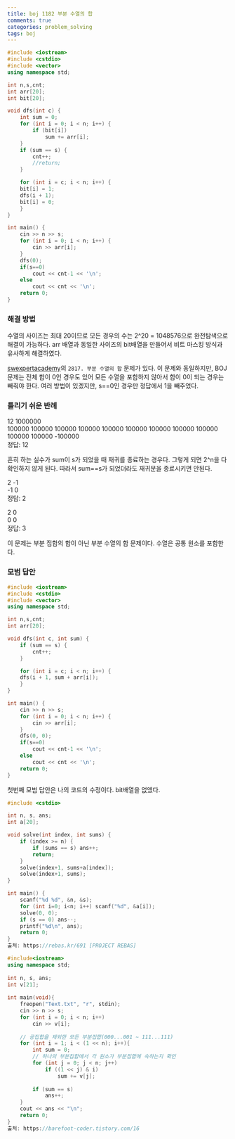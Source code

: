 ```yaml
---
title: boj 1182 부분 수열의 합
comments: true
categories: problem_solving
tags: boj
---
```

```c++
#include <iostream>
#include <cstdio>
#include <vector>
using namespace std;

int n,s,cnt;
int arr[20];
int bit[20];

void dfs(int c) {
    int sum = 0;
    for (int i = 0; i < n; i++) {
        if (bit[i])
            sum += arr[i];
    }
    if (sum == s) {
        cnt++;
        //return;
    }

    for (int i = c; i < n; i++) {
	bit[i] = 1;
	dfs(i + 1);
	bit[i] = 0;
    }
}

int main() {
    cin >> n >> s;
    for (int i = 0; i < n; i++) {
        cin >> arr[i];
    }
    dfs(0);
    if(s==0)
        cout << cnt-1 << '\n';
    else 
        cout << cnt << '\n';
    return 0;
}
```
### 해결 방법  
수열의 사이즈는 최대 20이므로 모든 경우의 수는 2^20 = 1048576으로 완전탐색으로 해결이 가능하다. arr 배열과 동일한 사이즈의 bit배열을 만들어서 비트 마스킹 방식과 유사하게 해결하였다. 
  
[swexpertacademy](https://swexpertacademy.com/main/main.do)의 `2817. 부분 수열의 합` 문제가 있다. 이 문제와 동일하지만, BOJ 문제는 전체 합이 0인 경우도 있어 모든 수열을 포함하지 않아서 합이 0이 되는 경우는 빼줘야 한다. 여러 방법이 있겠지만, s==0인 경우만 정답에서 1을 빼주었다.  
  
### 틀리기 쉬운 반례  
12 1000000  
100000 100000 100000 100000 100000 100000 100000 100000 100000 100000 100000 -100000  
정답: 12  

흔히 하는 실수가 sum이 s가 되었을 때 재귀를 종료하는 경우다. 그렇게 되면 2^n을 다 확인하지 않게 된다. 따라서 sum==s가 되었더라도 재귀문을 종료시키면 안된다.  
  
2 -1  
-1 0  
정답: 2  
  
2 0    
0 0    
정답: 3  
  
이 문제는 부분 집합의 합이 아닌 부분 수열의 합 문제이다. 수열은 공통 원소를 포함한다.
  
  
### 모범 답안  
```c++
#include <iostream>
#include <cstdio>
#include <vector>
using namespace std;

int n,s,cnt;
int arr[20];

void dfs(int c, int sum) {
    if (sum == s) {
        cnt++;
    }

    for (int i = c; i < n; i++) {
	dfs(i + 1, sum + arr[i]);
    }
}

int main() {
    cin >> n >> s;
    for (int i = 0; i < n; i++) {
        cin >> arr[i];
    }
    dfs(0, 0);
    if(s==0)
        cout << cnt-1 << '\n';
    else 
        cout << cnt << '\n';
    return 0;
}
```
  
첫번째 모범 답안은 나의 코드의 수정이다. bit배열을 없엤다.  
  
 
```c++
#include <cstdio>

int n, s, ans;
int a[20];

void solve(int index, int sums) {
    if (index >= n) {
        if (sums == s) ans++;
        return;
    }
    solve(index+1, sums+a[index]);
    solve(index+1, sums);
}

int main() {
    scanf("%d %d", &n, &s);
    for (int i=0; i<n; i++) scanf("%d", &a[i]);
    solve(0, 0);
    if (s == 0) ans--;
    printf("%d\n", ans);
    return 0;
}
출처: https://rebas.kr/691 [PROJECT REBAS]
```
  
```c++
#include<iostream>
using namespace std;
 
int n, s, ans;
int v[21];
 
int main(void){
    freopen("Text.txt", "r", stdin);
    cin >> n >> s;
    for (int i = 0; i < n; i++)
        cin >> v[i];
 
    // 공집합을 제외한 모든 부분집합(000...001 ~ 111...111)
    for (int i = 1; i < (1 << n); i++){
        int sum = 0;
        // 하나의 부분집합에서 각 원소가 부분집합에 속하는지 확인
        for (int j = 0; j < n; j++)
            if ((1 << j) & i)
                sum += v[j];
 
        if (sum == s)
            ans++;
    }
    cout << ans << "\n";
    return 0;
}
출처: https://barefoot-coder.tistory.com/16 
```
    
  
  




